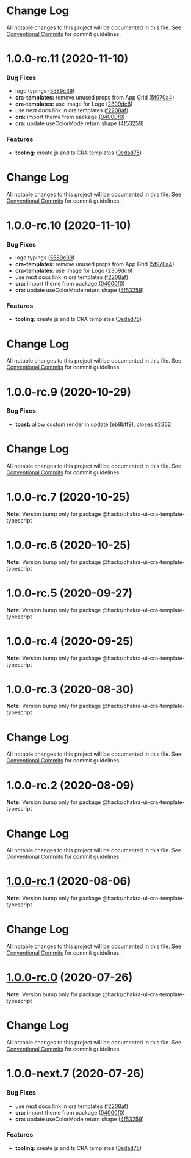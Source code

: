 # Change Log

All notable changes to this project will be documented in this file. See
[Conventional Commits](https://conventionalcommits.org) for commit guidelines.

# 1.0.0-rc.11 (2020-11-10)

### Bug Fixes

- logo typings
  ([5589c39](https://github.com/chakra-ui/chakra-ui/commit/5589c39d938119b40ed8a51ab61aa3d674064434))
- **cra-templates:** remove unused props from App Grid
  ([5f970a4](https://github.com/chakra-ui/chakra-ui/commit/5f970a4ef6c7a9904f65190b1458c01c121897cf))
- **cra-templates:** use Image for Logo
  ([2309dc6](https://github.com/chakra-ui/chakra-ui/commit/2309dc69047cf9bae728cbf6e9a22aeffd805a7d))
- use next docs link in cra templates
  ([f2208af](https://github.com/chakra-ui/chakra-ui/commit/f2208af1c222d61d84fdecce693c6f5d70c50fa5))
- **cra:** import theme from package
  ([04000f0](https://github.com/chakra-ui/chakra-ui/commit/04000f03ceec88a8fff38bc62baa37f864316693))
- **cra:** update useColorMode return shape
  ([4f53259](https://github.com/chakra-ui/chakra-ui/commit/4f53259190157f7ed4c7af48a0fafbfc05210428))

### Features

- **tooling:** create js and ts CRA templates
  ([0edad75](https://github.com/chakra-ui/chakra-ui/commit/0edad759487834be76b5f2159937616a779a6f75))

# Change Log

All notable changes to this project will be documented in this file. See
[Conventional Commits](https://conventionalcommits.org) for commit guidelines.

# 1.0.0-rc.10 (2020-11-10)

### Bug Fixes

- logo typings
  ([5589c39](https://github.com/chakra-ui/chakra-ui/commit/5589c39d938119b40ed8a51ab61aa3d674064434))
- **cra-templates:** remove unused props from App Grid
  ([5f970a4](https://github.com/chakra-ui/chakra-ui/commit/5f970a4ef6c7a9904f65190b1458c01c121897cf))
- **cra-templates:** use Image for Logo
  ([2309dc6](https://github.com/chakra-ui/chakra-ui/commit/2309dc69047cf9bae728cbf6e9a22aeffd805a7d))
- use next docs link in cra templates
  ([f2208af](https://github.com/chakra-ui/chakra-ui/commit/f2208af1c222d61d84fdecce693c6f5d70c50fa5))
- **cra:** import theme from package
  ([04000f0](https://github.com/chakra-ui/chakra-ui/commit/04000f03ceec88a8fff38bc62baa37f864316693))
- **cra:** update useColorMode return shape
  ([4f53259](https://github.com/chakra-ui/chakra-ui/commit/4f53259190157f7ed4c7af48a0fafbfc05210428))

### Features

- **tooling:** create js and ts CRA templates
  ([0edad75](https://github.com/chakra-ui/chakra-ui/commit/0edad759487834be76b5f2159937616a779a6f75))

# Change Log

All notable changes to this project will be documented in this file. See
[Conventional Commits](https://conventionalcommits.org) for commit guidelines.

# 1.0.0-rc.9 (2020-10-29)

### Bug Fixes

- **toast:** allow custom render in update
  ([eb8bff9](https://github.com/chakra-ui/chakra-ui/commit/eb8bff911e6ec9de0165ab1e8f5ca10d5e022459)),
  closes [#2362](https://github.com/chakra-ui/chakra-ui/issues/2362)

# Change Log

All notable changes to this project will be documented in this file. See
[Conventional Commits](https://conventionalcommits.org) for commit guidelines.

# 1.0.0-rc.7 (2020-10-25)

**Note:** Version bump only for package @hackr/chakra-ui-cra-template-typescript

# 1.0.0-rc.6 (2020-10-25)

**Note:** Version bump only for package @hackr/chakra-ui-cra-template-typescript

# 1.0.0-rc.5 (2020-09-27)

**Note:** Version bump only for package @hackr/chakra-ui-cra-template-typescript

# 1.0.0-rc.4 (2020-09-25)

**Note:** Version bump only for package @hackr/chakra-ui-cra-template-typescript

# 1.0.0-rc.3 (2020-08-30)

**Note:** Version bump only for package @hackr/chakra-ui-cra-template-typescript

# Change Log

All notable changes to this project will be documented in this file. See
[Conventional Commits](https://conventionalcommits.org) for commit guidelines.

# 1.0.0-rc.2 (2020-08-09)

**Note:** Version bump only for package @hackr/chakra-ui-cra-template-typescript

# Change Log

All notable changes to this project will be documented in this file. See
[Conventional Commits](https://conventionalcommits.org) for commit guidelines.

# [1.0.0-rc.1](https://github.com/chakra-ui/chakra-ui/compare/@hackr/chakra-ui-cra-template-typescript@1.0.0-rc.0...@hackr/chakra-ui-cra-template-typescript@1.0.0-rc.1) (2020-08-06)

**Note:** Version bump only for package @hackr/chakra-ui-cra-template-typescript

# Change Log

All notable changes to this project will be documented in this file. See
[Conventional Commits](https://conventionalcommits.org) for commit guidelines.

# [1.0.0-rc.0](https://github.com/chakra-ui/chakra-ui/compare/@hackr/chakra-ui-cra-template-typescript@1.0.0-next.7...@hackr/chakra-ui-cra-template-typescript@1.0.0-rc.0) (2020-07-26)

**Note:** Version bump only for package @hackr/chakra-ui-cra-template-typescript

# Change Log

All notable changes to this project will be documented in this file. See
[Conventional Commits](https://conventionalcommits.org) for commit guidelines.

# 1.0.0-next.7 (2020-07-26)

### Bug Fixes

- use next docs link in cra templates
  ([f2208af](https://github.com/chakra-ui/chakra-ui/commit/f2208af1c222d61d84fdecce693c6f5d70c50fa5))
- **cra:** import theme from package
  ([04000f0](https://github.com/chakra-ui/chakra-ui/commit/04000f03ceec88a8fff38bc62baa37f864316693))
- **cra:** update useColorMode return shape
  ([4f53259](https://github.com/chakra-ui/chakra-ui/commit/4f53259190157f7ed4c7af48a0fafbfc05210428))

### Features

- **tooling:** create js and ts CRA templates
  ([0edad75](https://github.com/chakra-ui/chakra-ui/commit/0edad759487834be76b5f2159937616a779a6f75))
